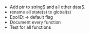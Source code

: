 - Add ptr to stringS and all other dataS.
- rename all state(s) to global(s)
- EpollEt -> default flag
- Document every function
- Test for all functions
